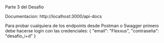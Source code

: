 Parte 3 del Desafio

Documentacion: http://localhost:3000/api-docs

Para probar cualquiera de los endpoints desde Postman o Swagger primero debe hacerse login con las credenciales:
{
    "email": "Flexxus",
    "contraseña": "desafio_i+d"
}
